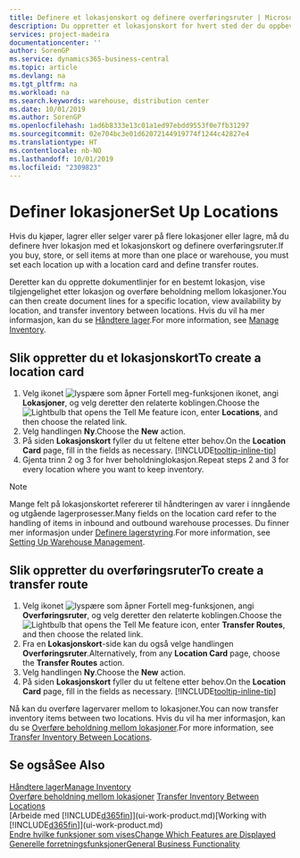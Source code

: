 ```yaml
---
title: Definere et lokasjonskort og definere overføringsruter | Microsoft-dokumentasjon
description: Du oppretter et lokasjonskort for hvert sted der du oppbevarer lagervarer, for eksempel et lager eller distribusjonssenter, og definerer ruter for å overføre varer mellom lokasjoner.
services: project-madeira
documentationcenter: ''
author: SorenGP
ms.service: dynamics365-business-central
ms.topic: article
ms.devlang: na
ms.tgt_pltfrm: na
ms.workload: na
ms.search.keywords: warehouse, distribution center
ms.date: 10/01/2019
ms.author: SorenGP
ms.openlocfilehash: 1ad6b8333e13c01a1ed97ebdd9553f0e7fb31297
ms.sourcegitcommit: 02e704bc3e01d62072144919774f1244c42827e4
ms.translationtype: HT
ms.contentlocale: nb-NO
ms.lasthandoff: 10/01/2019
ms.locfileid: "2309823"
---
```

# <a name="set-up-locations"></a><span data-ttu-id="21fa3-103">Definer lokasjoner</span><span class="sxs-lookup"><span data-stu-id="21fa3-103">Set Up Locations</span></span>
<span data-ttu-id="21fa3-104">Hvis du kjøper, lagrer eller selger varer på flere lokasjoner eller lagre, må du definere hver lokasjon med et lokasjonskort og definere overføringsruter.</span><span class="sxs-lookup"><span data-stu-id="21fa3-104">If you buy, store, or sell items at more than one place or warehouse, you must set each location up with a location card and define transfer routes.</span></span>

<span data-ttu-id="21fa3-105">Deretter kan du opprette dokumentlinjer for en bestemt lokasjon, vise tilgjengelighet etter lokasjon og overføre beholdning mellom lokasjoner.</span><span class="sxs-lookup"><span data-stu-id="21fa3-105">You can then create document lines for a specific location, view availability by location, and transfer inventory between locations.</span></span> <span data-ttu-id="21fa3-106">Hvis du vil ha mer informasjon, kan du se [Håndtere lager](inventory-manage-inventory.md).</span><span class="sxs-lookup"><span data-stu-id="21fa3-106">For more information, see [Manage Inventory](inventory-manage-inventory.md).</span></span>

## <a name="to-create-a-location-card"></a><span data-ttu-id="21fa3-107">Slik oppretter du et lokasjonskort</span><span class="sxs-lookup"><span data-stu-id="21fa3-107">To create a location card</span></span>
1. <span data-ttu-id="21fa3-108">Velg ikonet ![lyspære som åpner Fortell meg-funksjonen](media/ui-search/search_small.png "Fortell hva du vil gjøre") ikonet, angi **Lokasjoner**, og velg deretter den relaterte koblingen.</span><span class="sxs-lookup"><span data-stu-id="21fa3-108">Choose the ![Lightbulb that opens the Tell Me feature](media/ui-search/search_small.png "Tell me what you want to do") icon, enter **Locations**, and then choose the related link.</span></span>
2. <span data-ttu-id="21fa3-109">Velg handlingen **Ny**.</span><span class="sxs-lookup"><span data-stu-id="21fa3-109">Choose the **New** action.</span></span>
3. <span data-ttu-id="21fa3-110">På siden **Lokasjonskort** fyller du ut feltene etter behov.</span><span class="sxs-lookup"><span data-stu-id="21fa3-110">On the **Location Card** page, fill in the fields as necessary.</span></span> [!INCLUDE[tooltip-inline-tip](includes/tooltip-inline-tip_md.md)]
4. <span data-ttu-id="21fa3-111">Gjenta trinn 2 og 3 for hver beholdninglokasjon.</span><span class="sxs-lookup"><span data-stu-id="21fa3-111">Repeat steps 2 and 3 for every location where you want to keep inventory.</span></span>

> [!NOTE]  
> <span data-ttu-id="21fa3-112">Mange felt på lokasjonskortet refererer til håndteringen av varer i inngående og utgående lagerprosesser.</span><span class="sxs-lookup"><span data-stu-id="21fa3-112">Many fields on the location card refer to the handling of items in inbound and outbound warehouse processes.</span></span> <span data-ttu-id="21fa3-113">Du finner mer informasjon under [Definere lagerstyring](warehouse-setup-warehouse.md).</span><span class="sxs-lookup"><span data-stu-id="21fa3-113">For more information, see [Setting Up Warehouse Management](warehouse-setup-warehouse.md).</span></span>

## <a name="to-create-a-transfer-route"></a><span data-ttu-id="21fa3-114">Slik oppretter du overføringsruter</span><span class="sxs-lookup"><span data-stu-id="21fa3-114">To create a transfer route</span></span>
1. <span data-ttu-id="21fa3-115">Velg ikonet ![lyspære som åpner Fortell meg-funksjonen](media/ui-search/search_small.png "Fortell hva du vil gjøre"), angi **Overføringsruter**, og velg deretter den relaterte koblingen.</span><span class="sxs-lookup"><span data-stu-id="21fa3-115">Choose the ![Lightbulb that opens the Tell Me feature](media/ui-search/search_small.png "Tell me what you want to do") icon, enter **Transfer Routes**, and then choose the related link.</span></span>
2. <span data-ttu-id="21fa3-116">Fra en **Lokasjonskort**-side kan du også velge handlingen **Overføringsruter**.</span><span class="sxs-lookup"><span data-stu-id="21fa3-116">Alternatively, from any **Location Card** page, choose the **Transfer Routes** action.</span></span>
3. <span data-ttu-id="21fa3-117">Velg handlingen **Ny**.</span><span class="sxs-lookup"><span data-stu-id="21fa3-117">Choose the **New** action.</span></span>
4. <span data-ttu-id="21fa3-118">På siden **Lokasjonskort** fyller du ut feltene etter behov.</span><span class="sxs-lookup"><span data-stu-id="21fa3-118">On the **Location Card** page, fill in the fields as necessary.</span></span> [!INCLUDE[tooltip-inline-tip](includes/tooltip-inline-tip_md.md)]

<span data-ttu-id="21fa3-119">Nå kan du overføre lagervarer mellom to lokasjoner.</span><span class="sxs-lookup"><span data-stu-id="21fa3-119">You can now transfer inventory items between two locations.</span></span> <span data-ttu-id="21fa3-120">Hvis du vil ha mer informasjon, kan du se [Overføre beholdning mellom lokasjoner](inventory-how-transfer-between-locations.md).</span><span class="sxs-lookup"><span data-stu-id="21fa3-120">For more information, see [Transfer Inventory Between Locations](inventory-how-transfer-between-locations.md).</span></span>    

## <a name="see-also"></a><span data-ttu-id="21fa3-121">Se også</span><span class="sxs-lookup"><span data-stu-id="21fa3-121">See Also</span></span>
[<span data-ttu-id="21fa3-122">Håndtere lager</span><span class="sxs-lookup"><span data-stu-id="21fa3-122">Manage Inventory</span></span>](inventory-manage-inventory.md)  
<span data-ttu-id="21fa3-123">[Overføre beholdning mellom lokasjoner](inventory-how-transfer-between-locations.md)  </span><span class="sxs-lookup"><span data-stu-id="21fa3-123">[Transfer Inventory Between Locations](inventory-how-transfer-between-locations.md)  </span></span>  
<span data-ttu-id="21fa3-124">[Arbeide med [!INCLUDE[d365fin](includes/d365fin_md.md)]](ui-work-product.md)</span><span class="sxs-lookup"><span data-stu-id="21fa3-124">[Working with [!INCLUDE[d365fin](includes/d365fin_md.md)]](ui-work-product.md)</span></span>  
[<span data-ttu-id="21fa3-125">Endre hvilke funksjoner som vises</span><span class="sxs-lookup"><span data-stu-id="21fa3-125">Change Which Features are Displayed</span></span>](ui-experiences.md)  
[<span data-ttu-id="21fa3-126">Generelle forretningsfunksjoner</span><span class="sxs-lookup"><span data-stu-id="21fa3-126">General Business Functionality</span></span>](ui-across-business-areas.md)
